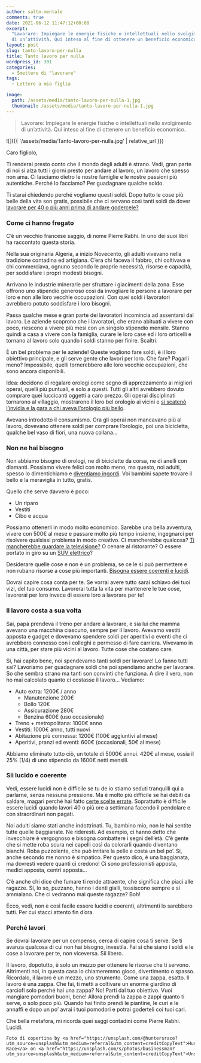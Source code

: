 ```yaml
---
author: salto.mentale
comments: true
date: 2021-06-12 11:47:12+00:00
excerpt:
  "Lavorare: Impiegare le energie fisiche o intellettuali nello svolgimento
  di un’attività. Qui inteso al fine di ottenere un beneficio economico."
layout: post
slug: tanto-lavoro-per-nulla
title: Tanto lavoro per nulla
wordpress_id: 301
categories:
  - Smettere di "lavorare"
tags:
  - Lettere a mia figlia

image:
  path: /assets/media/tanto-lavoro-per-nulla-1.jpg
  thumbnail: /assets/media/tanto-lavoro-per-nulla-1.jpg
---
```


> Lavorare: Impiegare le energie fisiche o intellettuali nello svolgimento di un’attività. Qui inteso al fine di ottenere un beneficio economico.


![]({{ '/assets/media/Tanto-lavoro-per-nulla.jpg' | relative_url }})

Caro figliolo,

Ti renderai presto conto che il mondo degli adulti è strano. Vedi, gran parte di noi si alza tutti i giorni presto per andare al lavoro, un lavoro che spesso non ama. Ci lasciamo dietro le nostre famiglie e le nostre passioni più autentiche. Perché lo facciamo? Per guadagnare qualche soldo.

Ti starai chiedendo perché vogliamo questi soldi. Dopo tutto le cose più belle della vita son gratis, possibile che ci servano così tanti soldi da dover [lavorare per 40 o più anni prima di andare godercele?](/si-puo-smettere-di-lavorare-prima-della-pensione/)

### Come ci hanno fregato

C’è un vecchio francese saggio, di nome Pierre Rabhi. In uno dei suoi libri ha raccontato questa storia.

Nella sua originaria Algeria, a inizio Novecento, gli adulti vivevano nella tradizione contadina ed artigiana. C’era chi faceva il fabbro, chi coltivava e chi commerciava, ognuno secondo le proprie necessità, risorse e capacità, per soddisfare i propri modesti bisogni.

Arrivano le industrie minerarie per sfruttare i giacimenti della zona. Esse offrono uno stipendio generoso così da invogliare le persone a lavorare per loro e non alle loro vecchie occupazioni. Con quei soldi i lavoratori avrebbero potuto soddisfare i loro bisogni.

Passa qualche mese e gran parte dei lavoratori incomincia ad assentarsi dal lavoro. Le aziende scoprono che i lavoratori, che erano abituati a vivere con poco, riescono a vivere più mesi con un singolo stipendio mensile. Stanno quindi a casa a vivere con la famiglia, curare le loro case ed i loro orticelli e tornano al lavoro solo quando i soldi stanno per finire. Scaltri.

È un bel problema per le aziende! Queste vogliono fare soldi, è il loro obiettivo principale, e gli serve gente che lavori per loro. Che fare? Pagarli meno? Impossibile, quelli tornerebbero alle loro vecchie occupazioni, che sono ancora disponibili.

Idea: decidono di regalare orologi come segno di apprezzamento ai migliori operai, quelli più puntuali, e solo a questi. Tutti gli altri avrebbero dovuto comprare quei luccicanti oggetti a caro prezzo. Gli operai disciplinati tornarono al villaggio, mostrarono il loro bel orologio ai vicini e [si scatenò l’invidia e la gara a chi aveva l’orologio più bello](/il-costo-dello-status/).

Avevano introdotto il consumismo. Ora gli operai non mancavano più al lavoro, dovevano ottenere soldi per comprare l’orologio, poi una bicicletta, qualche bel vaso di fiori, una nuova collana…

### Non ne hai bisogno

Non abbiamo bisogno di orologi, ne di biciclette da corsa, ne di anelli con diamanti. Possiamo vivere felici con molto meno, ma questo, noi adulti, spesso lo dimentichiamo e [diventiamo ingordi](/test-rapido-per-scoprire-quanto-siamo-ingordi/). Voi bambini sapete trovare il bello e la meraviglia in tutto, gratis.

Quello che serve davvero è poco:

- Un riparo
- Vestiti
- Cibo e acqua

Possiamo ottenerli in modo molto economico. Sarebbe una bella avventura, vivere con 500€ al mese e passare molto più tempo insieme, ingegnarci per risolvere qualsiasi problema in modo creativo. Ci mancherebbe qualcosa? [Ti mancherebbe guardare la televisione?](/televisione-quanto-costa-davvero/) O cenare al ristorante? O essere portato in giro su un [SUV elettrico](/consumismo-ecologico/)?

Desiderare quelle cose e non è un problema, se ce le si può permettere e non rubano risorse a cose più importanti. [Bisogna essere coerenti e lucidi](/siamo-coerenti/).

Dovrai capire cosa conta per te. Se vorrai avere tutto sarai schiavo dei tuoi vizi, del tuo consumo. Lavorerai tutta la vita per mantenere le tue cose, lavorerai per loro invece di essere loro a lavorare per te!

### Il lavoro costa a sua volta

Sai, papà prendeva il treno per andare a lavorare, e sia lui che mamma avevano una macchina ciascuno, sempre per il lavoro. Avevamo vestiti apposta e gadget e dovevamo spendere soldi per aperitivi o eventi che ci avrebbero connesso con i colleghi e permesso di fare carriera. Vivevamo in una città, per stare più vicini al lavoro. Tutte cose che costano care.

Si, hai capito bene, noi spendevamo tanti soldi per lavorare! Lo fanno tutti sai? Lavoriamo per guadagnare soldi che poi spendiamo anche per lavorare. So che sembra strano ma tanti son convinti che funziona. A dire il vero, non ho mai calcolato quanto ci costasse il lavoro… Vediamo:

- Auto extra: 1200€ / anno
  - Manutenzione 200€
  - Bollo 120€
  - Assicurazione 280€
  - Benzina 600€ (uso occasionale)
- Treno + metropolitana: 1000€ anno
- Vestiti: 1000€ anno, tutti nuovi
- Abitazione più connessa: 1200€ (100€ aggiuntivi al mese)
- Aperitivi, pranzi ed eventi: 600€ (occasionali, 50€ al mese)

Abbiamo eliminato tutto ciò, un totale di 5000€ annui. 420€ al mese, ossia il 25% (1/4) di uno stipendio da 1600€ netti mensili.

### Sii lucido e coerente

Vedi, essere lucidi non è difficile se tu de io stiamo seduti tranquilli qui a parlarne, senza nessuna pressione. Ma è molto più difficile se hai debiti da saldare, magari perché hai fatto [certe scelte errate](/stai-regalandoti-carbone/). Soprattutto è difficile essere lucidi quando lavori 40 o più ore a settimana facendo il pendolare e con straordinari non pagati.

Noi adulti siamo stati anche indottrinati. Tu, bambino mio, non le hai sentite tutte quelle baggianate. Ne rideresti. Ad esempio, ci hanno detto che invecchiare è vergognoso e bisogna combattere i segni dell’età. C’è gente che si mette roba scura nei capelli così da colorarli quando diventano bianchi. Roba puzzolente, che può irritare la pelle e costa un bel po’. Si, anche secondo me nonno è simpatico. Per questo dico, è una baggianata, ma dovresti vedere quanti ci credono! Ci sono professionisti apposta, medici apposta, centri apposta…

C’è anche chi dice che fumare ti rende attraente, che significa che piaci alle ragazze. Si, lo so, puzzano, hanno i denti gialli, tossiscono sempre e si ammalano. Che ci vedranno mai queste ragazze? Boh!

Ecco, vedi, non è così facile essere lucidi e coerenti, altrimenti lo sarebbero tutti. Per cui stacci attento fin d’ora.

### Perché lavori

Se dovrai lavorare per un compenso, cerca di capire cosa ti serve. Se ti avanza qualcosa di cui non hai bisogno, investila. Fai si che siano i soldi e le cose a lavorare per te, non viceversa. Sii libero.

Il lavoro, dopotutto, è solo un mezzo per ottenere le risorse che ti servono. Altrimenti noi, in questa casa lo chiameremmo gioco, divertimento o spasso. Ricordalo, il lavoro è un mezzo, uno strumento. Come una zappa, esatto. Il lavoro è una zappa. Che fai, ti metti a coltivare un enorme giardino di carciofi solo perché hai una zappa? No! Parti dal tuo obiettivo. Vuoi mangiare pomodori buoni, bene! Allora prendi la zappa e zappi quanto ti serve, o solo poco più. Quando hai finito prendi le piantine, le curi e le annaffi e dopo un po’ avrai i tuoi pomodori e potrai goderteli coi tuoi cari.

Che bella metafora, mi ricorda quei saggi contadini come Pierre Rabhi. Lucidi.

    Foto di copertina by <a href="https://unsplash.com/@huntersrace?utm_source=unsplash&utm_medium=referral&utm_content=creditCopyText">Hunters Race</a> on <a href="https://unsplash.com/s/photos/businessman?utm_source=unsplash&utm_medium=referral&utm_content=creditCopyText">Unsplash</a>
